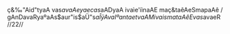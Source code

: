 ç&‰"Aid"tyaA vas$avaAe yae ca s$aADyaA
ivaìe'iìnaAE maç&taêAeSmapaAê /
gAnDavaRyaºaAs$aur"is$aÜ"s$aÎÿA
vaIºantae tvaAM ivaismataAêEva s$avaeR //22//